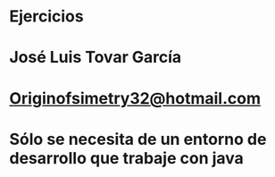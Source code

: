 # Ejercicios
# José Luis  Tovar García 
# Originofsimetry32@hotmail.com

# Sólo se necesita de un entorno de desarrollo que trabaje con java
